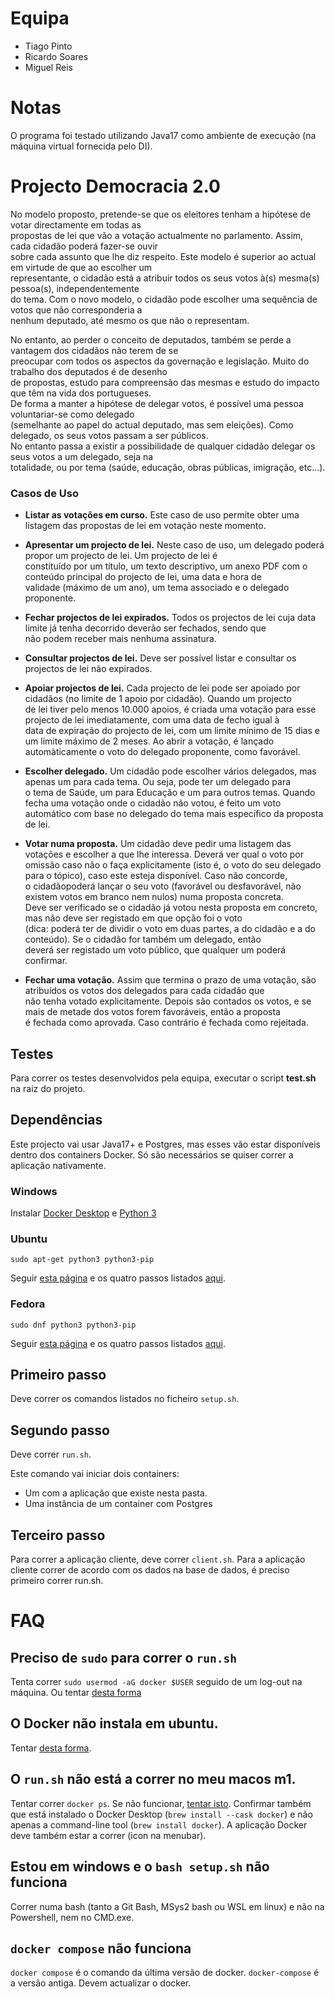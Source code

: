 # Equipa

* Tiago Pinto 
* Ricardo Soares
* Miguel Reis 

# Notas
O programa foi testado utilizando Java17 como ambiente de execução (na máquina virtual fornecida pelo DI).


# Projecto Democracia 2.0

No modelo proposto, pretende-se que os eleitores tenham a hipótese de votar directamente em todas as<br>
propostas de lei que vão a votação actualmente no parlamento. Assim, cada cidadão poderá fazer-se ouvir<br>
sobre cada assunto que lhe diz respeito. Este modelo é superior ao actual em virtude de que ao escolher um<br>
representante, o cidadão está a atribuir todos os seus votos à(s) mesma(s) pessoa(s), independentemente<br>
do tema. Com o novo modelo, o cidadão pode escolher uma sequência de votos que não corresponderia a<br>
nenhum deputado, até mesmo os que não o representam.

No entanto, ao perder o conceito de deputados, também se perde a vantagem dos cidadãos não terem de se<br>
preocupar com todos os aspectos da governação e legislação. Muito do trabalho dos deputados é de desenho<br>
de propostas, estudo para compreensão das mesmas e estudo do impacto que têm na vida dos portugueses.<br>
De forma a manter a hipótese de delegar votos, é possível uma pessoa voluntariar-se como delegado<br> (semelhante ao papel do actual deputado, mas sem eleições). Como delegado, os seus votos passam a ser públicos.<br>
No entanto passa a existir a possibilidade de qualquer cidadão delegar os seus votos a um delegado, seja na<br>
totalidade, ou por tema (saúde, educação, obras públicas, imigração, etc...).

### Casos de Uso
 * **Listar as votações em curso.** Este caso de uso permite obter uma listagem das propostas de lei
    em votação neste momento.

 * **Apresentar um projecto de lei.** Neste caso de uso, um delegado poderá propor um projecto
de lei. Um projecto de lei é <br> constituído por um título, um texto descriptivo, um anexo PDF com o 
conteúdo principal do projecto de lei, uma data e hora de <br> validade (máximo de um ano), um tema
associado e o delegado proponente.
 * **Fechar projectos de lei expirados.** Todos os projectos de lei cuja data limite já tenha decorrido
deverão ser fechados, sendo que <br> não podem receber mais nenhuma assinatura.
 * **Consultar projectos de lei.** Deve ser possível listar e consultar os projectos de lei não expirados.
 * **Apoiar projectos de lei.** Cada projecto de lei pode ser apoiado por cidadãos (no limite de 1 apoio
por cidadão). Quando um projecto <br> de lei tiver pelo menos 10.000 apoios, é criada uma votação para
esse projecto de lei imediatamente, com uma data de fecho igual à <br> data de expiração do projecto de
lei, com um limite mínimo de 15 dias e um limite máximo de 2 meses. Ao abrir a votação, é lançado <br>
automàticamente o voto do delegado proponente, como favorável.
 * **Escolher delegado.** Um cidadão pode escolher vários delegados, mas apenas um para cada
tema. Ou seja, pode ter um delegado para <br> o tema de Saúde, um para Educação e um para outros
temas. Quando fecha uma votação onde o cidadão não votou, é feito um voto <br> automático com base
no delegado do tema mais específico da proposta de lei.
 * **Votar numa proposta.** Um cidadão deve pedir uma listagem das votações e escolher a que lhe
interessa. Deverá ver qual o voto por <br> omissão caso não o faça explicitamente (isto é, o voto do seu
delegado para o tópico), caso este esteja disponível. Caso não concorde,<br> o cidadãopoderá lançar o seu
voto (favorável ou desfavorável, não existem votos em branco nem nulos) numa proposta concreta.<br>
Deve ser verificado se o cidadão já votou nesta proposta em concreto, mas não deve ser registado em
que opção foi o voto <br> (dica: poderá ter de dividir o voto em duas partes, a do cidadão e a do conteúdo).
Se o cidadão for também um delegado, então <br> deverá ser registado um voto público, que qualquer um
poderá confirmar.
 * **Fechar uma votação.** Assim que termina o prazo de uma votação, são atribuídos os votos dos
delegados para cada cidadão que <br> não tenha votado explicitamente. Depois são contados os votos,
e se mais de metade dos votos forem favoráveis, então a proposta <br> é fechada como aprovada. Caso
contrário é fechada como rejeitada.

## Testes

Para correr os testes desenvolvidos pela equipa, executar o script **test.sh** na raiz do projeto.


## Dependências

Este projecto vai usar Java17+ e Postgres, mas esses vão estar disponíveis dentro dos containers Docker. Só são necessários se quiser correr a aplicação nativamente.

### Windows

Instalar [Docker Desktop](https://docs.docker.com/desktop/install/windows-install/) e [Python 3](https://www.python.org/ftp/python/3.11.2/python-3.11.2-amd64.exe)

### Ubuntu

```
sudo apt-get python3 python3-pip
```

Seguir [esta página](https://docs.docker.com/engine/install/ubuntu/) e os quatro passos listados [aqui](https://docs.docker.com/engine/install/linux-postinstall/#manage-docker-as-a-non-root-user).

### Fedora

```
sudo dnf python3 python3-pip
```

Seguir [esta página](https://docs.docker.com/engine/install/fedora/) e os quatro passos listados [aqui](https://docs.docker.com/engine/install/linux-postinstall/#manage-docker-as-a-non-root-user).


## Primeiro passo

Deve correr os comandos listados no ficheiro `setup.sh`.

## Segundo passo

Deve correr `run.sh`.

Este comando vai iniciar dois containers:

* Um com a aplicação que existe nesta pasta.
* Uma instância de um container com Postgres

## Terceiro passo

Para correr a aplicação cliente, deve correr `client.sh`.
Para a aplicação cliente correr de acordo com os dados na base de dados, é preciso primeiro correr run.sh.

# FAQ

## Preciso de `sudo` para correr o `run.sh`
Tenta correr `sudo usermod -aG docker $USER` seguido de um log-out na máquina.
Ou tentar [desta forma](https://www.digitalocean.com/community/questions/how-to-fix-docker-got-permission-denied-while-trying-to-connect-to-the-docker-daemon-socket)

## O Docker não instala em ubuntu.

Tentar [desta forma](https://askubuntu.com/a/1411717).

## O `run.sh` não está a correr no meu macos m1.

Tentar correr `docker ps`. Se não funcionar, [tentar isto](https://stackoverflow.com/a/68202428/28516).
Confirmar também que está instalado o Docker Desktop (`brew install --cask docker`) e não apenas a command-line tool (`brew install docker`). A aplicação Docker deve também estar a correr (icon na menubar).


## Estou em windows e o `bash setup.sh` não funciona

Correr numa bash (tanto a Git Bash, MSys2 bash ou WSL em linux) e não na Powershell, nem no CMD.exe.

## `docker compose` não funciona

`docker compose` é o comando da última versão de docker. `docker-compose` é a versão antiga. Devem actualizar o docker.
